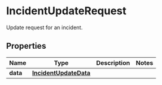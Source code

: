 # IncidentUpdateRequest

Update request for an incident.

## Properties

| Name     | Type                                            | Description | Notes |
| -------- | ----------------------------------------------- | ----------- | ----- |
| **data** | [**IncidentUpdateData**](IncidentUpdateData.md) |             |
